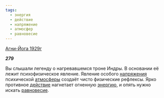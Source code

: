 ```yaml
---
tags:
  - энергия
  - действие
  - напряжение
  - атмосфер
  - равновесие
---
```

[Агни-Йога 1929г](https://127.0.0.1:4002/agni/1929)

___279___

Вы слышали легенду о нагревавшемся троне Индры. В основании её лежит психофизическое явление. Явление особого [напряжения](../../../tags/#напряжение) психической [атмосферы](../../../tags/#атмосфер) создаёт чисто физические рефлексы. Ярко противное [действие](../../../tags/#действие) нагнетает огненную [энергию](../../../tags/#энергия), и опять нужно искать [равновесие](../../../tags/#равновесие).
